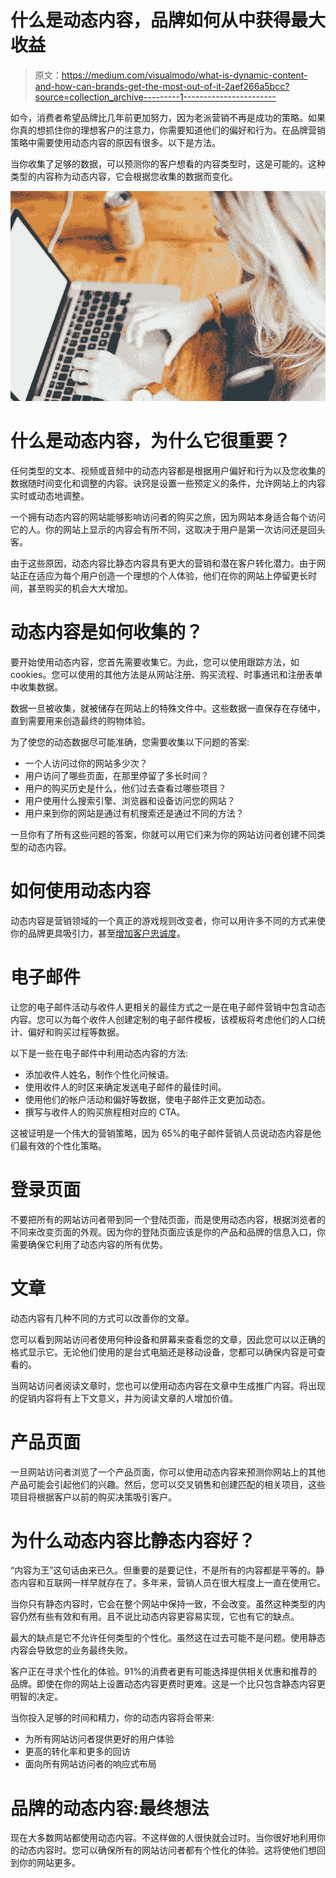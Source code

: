 # 什么是动态内容，品牌如何从中获得最大收益

> 原文：<https://medium.com/visualmodo/what-is-dynamic-content-and-how-can-brands-get-the-most-out-of-it-2aef266a5bcc?source=collection_archive---------1----------------------->

如今，消费者希望品牌比几年前更加努力，因为老派营销不再是成功的策略。如果你真的想抓住你的理想客户的注意力，你需要知道他们的偏好和行为。在品牌营销策略中需要使用动态内容的原因有很多。以下是方法。

当你收集了足够的数据，可以预测你的客户想看的内容类型时，这是可能的。这种类型的内容称为动态内容，它会根据您收集的数据而变化。

![](img/b59671f3048e313a4bcd03b5dad079f3.png)

# 什么是动态内容，为什么它很重要？

任何类型的文本、视频或音频中的动态内容都是根据用户偏好和行为以及您收集的数据随时间变化和调整的内容。诀窍是设置一些预定义的条件，允许网站上的内容实时或动态地调整。

一个拥有动态内容的网站能够影响访问者的购买之旅，因为网站本身适合每个访问它的人。你的网站上显示的内容会有所不同，这取决于用户是第一次访问还是回头客。

由于这些原因，动态内容比静态内容具有更大的营销和潜在客户转化潜力。由于网站正在适应为每个用户创造一个理想的个人体验，他们在你的网站上停留更长时间，甚至购买的机会大大增加。

# 动态内容是如何收集的？

要开始使用动态内容，您首先需要收集它。为此，您可以使用跟踪方法，如 cookies。您可以使用的其他方法是从网站注册、购买流程、时事通讯和注册表单中收集数据。

数据一旦被收集，就被储存在网站上的特殊文件中。这些数据一直保存在存储中，直到需要用来创造最终的购物体验。

为了使您的动态数据尽可能准确，您需要收集以下问题的答案:

*   一个人访问过你的网站多少次？
*   用户访问了哪些页面，在那里停留了多长时间？
*   用户的购买历史是什么，他们过去查看过哪些项目？
*   用户使用什么搜索引擎、浏览器和设备访问您的网站？
*   用户来到你的网站是通过有机搜索还是通过不同的方法？

一旦你有了所有这些问题的答案，你就可以用它们来为你的网站访问者创建不同类型的动态内容。

# 如何使用动态内容

动态内容是营销领域的一个真正的游戏规则改变者，你可以用许多不同的方式来使你的品牌更具吸引力，甚至[增加客户忠诚度](https://visualmodo.com/how-to-increase-customer-loyalty-instantly-8-effective-techniques/)。

# 电子邮件

让您的电子邮件活动与收件人更相关的最佳方式之一是在电子邮件营销中包含动态内容。您可以为每个收件人创建定制的电子邮件模板，该模板将考虑他们的人口统计、偏好和购买过程等数据。

以下是一些在电子邮件中利用动态内容的方法:

*   添加收件人姓名，制作个性化问候语。
*   使用收件人的时区来确定发送电子邮件的最佳时间。
*   使用他们的帐户活动和偏好等数据，使电子邮件正文更加动态。
*   撰写与收件人的购买旅程相对应的 CTA。

这被证明是一个伟大的营销策略，因为 65%的电子邮件营销人员说动态内容是他们最有效的个性化策略。

# 登录页面

不要把所有的网站访问者带到同一个登陆页面，而是使用动态内容，根据浏览者的不同来改变页面的外观。因为你的登陆页面应该是你的产品和品牌的信息入口，你需要确保它利用了动态内容的所有优势。

# 文章

动态内容有几种不同的方式可以改善你的文章。

您可以看到网站访问者使用何种设备和屏幕来查看您的文章，因此您可以以正确的格式显示它。无论他们使用的是台式电脑还是移动设备，您都可以确保内容是可查看的。

当网站访问者阅读文章时，您也可以使用动态内容在文章中生成推广内容。将出现的促销内容将有上下文意义，并为阅读文章的人增加价值。

# 产品页面

一旦网站访问者浏览了一个产品页面，你可以使用动态内容来预测你网站上的其他产品可能会引起他们的兴趣。然后，您可以交叉销售和创建匹配的相关项目，这些项目将根据客户以前的购买决策吸引客户。

# 为什么动态内容比静态内容好？

“内容为王”这句话由来已久。但重要的是要记住，不是所有的内容都是平等的。静态内容和互联网一样早就存在了。多年来，营销人员在很大程度上一直在使用它。

当你只有静态内容时，它会在整个网站中保持一致，不会改变。虽然这种类型的内容仍然有些有效和有用。且不说比动态内容更容易实现，它也有它的缺点。

最大的缺点是它不允许任何类型的个性化。虽然这在过去可能不是问题。使用静态内容会导致您的业务最终失败。

客户正在寻求个性化的体验。91%的消费者更有可能选择提供相关优惠和推荐的品牌。即使在你的网站上设置动态内容更费时更难。这是一个比只包含静态内容更明智的决定。

当你投入足够的时间和精力，你的动态内容将会带来:

*   为所有网站访问者提供更好的用户体验
*   更高的转化率和更多的回访
*   面向所有网站访问者的响应式布局

# 品牌的动态内容:最终想法

现在大多数网站都使用动态内容。不这样做的人很快就会过时。当你很好地利用你的动态内容时。您可以确保所有的网站访问者都有个性化的体验。这将使他们想回到你的网站更多。